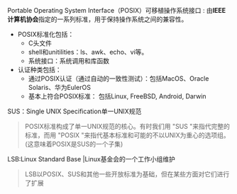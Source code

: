 Portable Operating System Interface（POSIX）可移植操作系统接口
: 由**IEEE计算机协会**指定的一系列标准，用于保持操作系统之间的兼容性。

* POSIX标准化包括：
    * C头文件
    * shell和unitilities：ls、awk、echo、vi等。
    * 系统接口：系统调用和库函数
* 认证种类包括：
    * 通过POSIX认证（通过自动的一致性测试）：包括MacOS、Oracle Solaris、华为EulerOS
    * 基本上符合POSIX标准： 包括Linux, FreeBSD, Android, Darwin

SUS：Single UNIX Specification单一UNIX规范
> POSIX标准构成了单一UNIX规范的核心。有时我们用 "SUS "来指代完整的标准，而用 "POSIX "来指代基本标准和可能的不以UNIX为重心的选项组。(这意味着POSIX是SUS的一个子集)


LSB:Linux Standard Base |Linux基金会的一个工作小组维护
> LSB以POSIX、SUS和其他一些开放标准为基础，但在某些方面对它们进行了扩展
